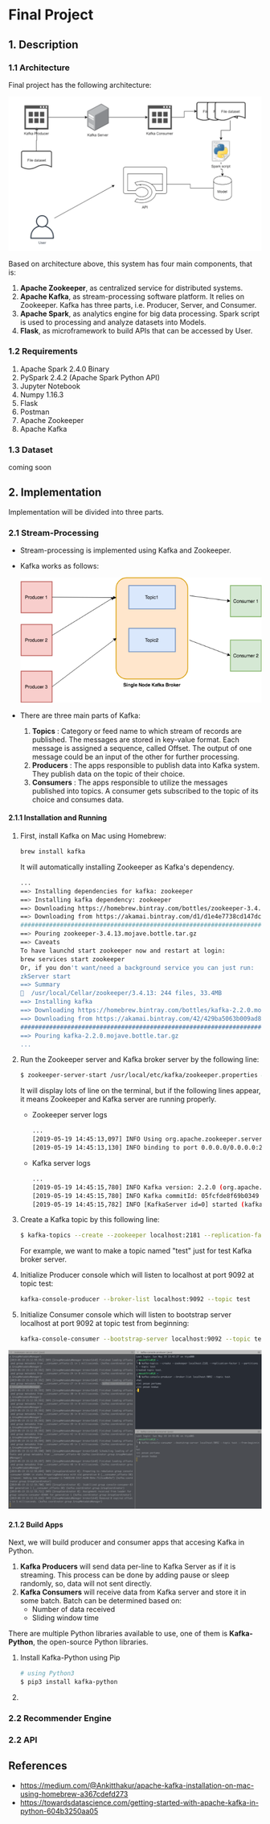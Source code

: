 # Final Project

## 1. Description 
### 1.1 Architecture 
Final project has the following architecture:
    
![](img/ss1.png)

Based on architecture above, this system has four main components, that is:
  1. **Apache Zookeeper**, as centralized service for distributed systems.
  2. **Apache Kafka**, as stream-processing software platform. It relies on Zookeeper. Kafka has three parts, i.e. Producer, Server, and Consumer.
  3. **Apache Spark**, as analytics engine for big data processing. Spark script is used to processing and analyze datasets into Models.
  4. **Flask**, as microframework to build APIs that can be accessed by User.

### 1.2 Requirements
 1. Apache Spark 2.4.0 Binary
 2. PySpark 2.4.2 (Apache Spark Python API)
 3. Jupyter Notebook 
 4. Numpy 1.16.3
 5. Flask
 6. Postman
 7. Apache Zookeeper
 8. Apache Kafka

### 1.3 Dataset
coming soon

## 2. Implementation
Implementation will be divided into three parts.

### 2.1 Stream-Processing
* Stream-processing is implemented using Kafka and Zookeeper.
* Kafka works as follows:

    ![](img/gb1.png)

* There are three main parts of Kafka:
    1. **Topics** : Category or feed name to which stream of records are published. The messages are stored in key-value format. Each message is assigned a sequence, called Offset. The output of one message could be an input of the other for further processing.
    2. **Producers** : The apps responsible to publish data into Kafka system. They publish data on the topic of their choice.
    3. **Consumers** : The apps responsible to utilize the messages published into topics. A consumer gets subscribed to the topic of its choice and consumes data.

#### 2.1.1 Installation and Running
1. First, install Kafka on Mac using Homebrew:

    ```bash
    brew install kafka
    ```
    It will automatically installing Zookeeper as Kafka's dependency.
    ```bash
    ...
    ==> Installing dependencies for kafka: zookeeper
    ==> Installing kafka dependency: zookeeper
    ==> Downloading https://homebrew.bintray.com/bottles/zookeeper-3.4.13.mojave.bot
    ==> Downloading from https://akamai.bintray.com/d1/d1e4e7738cd147dceb3d91b32480c
    ######################################################################## 100.0%
    ==> Pouring zookeeper-3.4.13.mojave.bottle.tar.gz
    ==> Caveats
    To have launchd start zookeeper now and restart at login:
    brew services start zookeeper
    Or, if you don't want/need a background service you can just run:
    zkServer start
    ==> Summary
    🍺  /usr/local/Cellar/zookeeper/3.4.13: 244 files, 33.4MB
    ==> Installing kafka
    ==> Downloading https://homebrew.bintray.com/bottles/kafka-2.2.0.mojave.bottle.t
    ==> Downloading from https://akamai.bintray.com/42/429ba5063b009ad8273be2b07c41e
    ######################################################################## 100.0%
    ==> Pouring kafka-2.2.0.mojave.bottle.tar.gz
    ...
    ```
2. Run the Zookeeper server and Kafka broker server by the following line:
   ```bash
   $ zookeeper-server-start /usr/local/etc/kafka/zookeeper.properties & kafka-server-start /usr/local/etc/kafka/server.properties
   ```
   It will display lots of line on the terminal, but if the following lines appear, it means Zookeeper and Kafka server are running properly.

   * Zookeeper server logs
        ```bash
        ...
        [2019-05-19 14:45:13,097] INFO Using org.apache.zookeeper.server.NIOServerCnxnFactory as server connection factory (org.apache.zookeeper.server.ServerCnxnFactory)
        [2019-05-19 14:45:13,130] INFO binding to port 0.0.0.0/0.0.0.0:2181 (org.apache.zookeeper.server.NIOServerCnxnFactory)  
        ```
   * Kafka server logs
        ```bash
        ...
        [2019-05-19 14:45:15,780] INFO Kafka version: 2.2.0 (org.apache.kafka.common.utils.AppInfoParser)
        [2019-05-19 14:45:15,780] INFO Kafka commitId: 05fcfde8f69b0349 (org.apache.kafka.common.utils.AppInfoParser)
        [2019-05-19 14:45:15,782] INFO [KafkaServer id=0] started (kafka.server.KafkaServer)
        ```
3. Create a Kafka topic by this following line:
    ```bash
    $ kafka-topics --create --zookeeper localhost:2181 --replication-factor 1 --partitions 1 --topic test
    ```
    For example, we want to make a topic named "test" just for test Kafka broker server.
4. Initialize Producer console which will listen to localhost at port 9092 at topic test:
    ```bash
    kafka-console-producer --broker-list localhost:9092 --topic test
    ```
5. Initialize Consumer console which will listen to bootstrap server localhost at port 9092 at topic test from beginning:
    ```bash
    kafka-console-consumer --bootstrap-server localhost:9092 --topic test --from-beginning
    ```

![](img/ss2.png)

#### 2.1.2 Build Apps
Next, we will build producer and consumer apps that accesing Kafka in Python. 
1. **Kafka Producers** will send data per-line to Kafka Server as if it is streaming. This process can be done by adding pause or sleep randomly, so, data will not sent directly.
2. **Kafka Consumers** will receive data from Kafka server and store it in some batch. Batch can be determined based on:
   * Number of data received
   * Sliding window time

There are multiple Python libraries available to use, one of them is **Kafka-Python**, the open-source Python libraries.

1. Install Kafka-Python using Pip

    ```bash
    # using Python3
    $ pip3 install kafka-python
    ```
2. 
    

### 2.2 Recommender Engine

### 2.2 API


## References
* https://medium.com/@Ankitthakur/apache-kafka-installation-on-mac-using-homebrew-a367cdefd273
* https://towardsdatascience.com/getting-started-with-apache-kafka-in-python-604b3250aa05